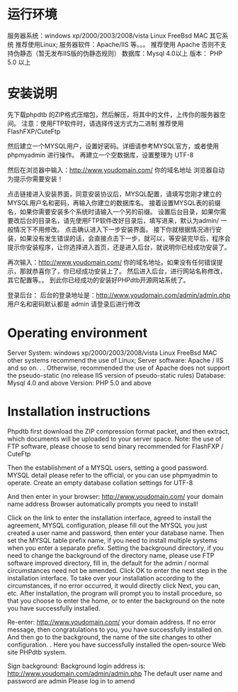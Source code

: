 # 运行环境 #


服务器系统：windows xp/2000/2003/2008/vista Linux FreeBsd MAC 其它系统 推荐使用Linux;
服务器软件：Apache/IIS 等。。。 推荐使用 Apache 否则不支持伪静态（暂无发布IIS版的伪静态规则）
数据库：Mysql 4.0以上
版本： PHP 5.0 以上




# 安装说明 #

先下载phpdtb 的ZIP格式压缩包，然后解压，将其中的文件，上传你的服务器空间。
注意：使用FTP软件时，请选择传送方式为二进制 推荐使用FlashFXP/CuteFtp

然后建立一个MYSQL用户，设置好密码。详细请参考MYSQL官方，或者使用phpmyadmin 进行操作。
再建立一个空数据库，设置整理为 UTF-8

然后在浏览器中输入：http://www.youdomain.com/ 你的域名地址
浏览器自动为提示你需要安装！

点击链接进入安装界面，同意安装协议后，MYSQL配置，请填写您刚才建立的MYSQL用户名和密码，再输入你建立的数据库名。
接着设置MYSQL表的前缀名，如果你需要安装多个系统时请输入一个另的前缀。
设置后台目录，如果你需要改后台的目录名，请先使用FTP软件改好目录后，填写进来，默认为admin/ 一般情况下不用修改。
点击确认进入下一步安装界面。
接下你就根据情况进行安装，如果没有发生错误的话，会直接点击下一步，就可以，等安装完毕后，程序会提示你安装程序，让你选择进入首页，还是进入后台，就说明你已经成功安装了。

再次输入：http://www.youdomain.com/ 你的域名地址。如果没有任何错误提示，那就恭喜你了，你已经成功安装上了。
然后进入后台，进行网站名称修改，其它配置等。。
到此你已经成功的安装好PHPdtb开源网站系统了。

登录后台：
后台的登录地址是：http://www.youdomain.com/admin/admin.php
用户名和密码默认都是 admin
请登录后进行修改


# Operating environment #


Server System: windows xp/2000/2003/2008/vista Linux FreeBsd MAC other systems recommend the use of Linux;
Server software: Apache / IIS and so on. . . Otherwise, recommended the use of Apache does not support the pseudo-static (no release IIS version of pseudo-static rules)
Database: Mysql 4.0 and above
Version: PHP 5.0 and above




# Installation instructions #

Phpdtb first download the ZIP compression format packet, and then extract, which documents will be uploaded to your server space.
Note: the use of FTP software, please choose to send binary recommended for FlashFXP / CuteFtp

Then the establishment of a MYSQL users, setting a good password. MYSQL detail please refer to the official, or you can use phpmyadmin to operate.
Create an empty database collation settings for UTF-8

And then enter in your browser: http://www.youdomain.com/ your domain name address
Browser automatically prompts you need to install!

Click on the link to enter the installation interface, agreed to install the agreement, MYSQL configuration, please fill out the MYSQL you just created a user name and password, then enter your database name.
Then set the MYSQL table prefix name, if you need to install multiple systems when you enter a separate prefix.
Setting the background directory, if you need to change the background of the directory name, please use FTP software improved directory, fill in, the default for the admin / normal circumstances need not be amended.
Click OK to enter the next step in the installation interface.
To take over your installation according to the circumstances, if no error occurred, it would directly click Next, you can, etc. After installation, the program will prompt you to install procedure, so that you choose to enter the home, or to enter the background on the note you have successfully installed.

Re-enter: http://www.youdomain.com/ your domain address. If no error message, then congratulations to you, you have successfully installed on.
And then go to the background, the name of the site changes to other configuration. .
Here you have successfully installed the open-source Web site PHPdtb system.

Sign background:
Background login address is: http://www.youdomain.com/admin/admin.php
The default user name and password are admin
Please log in to amend